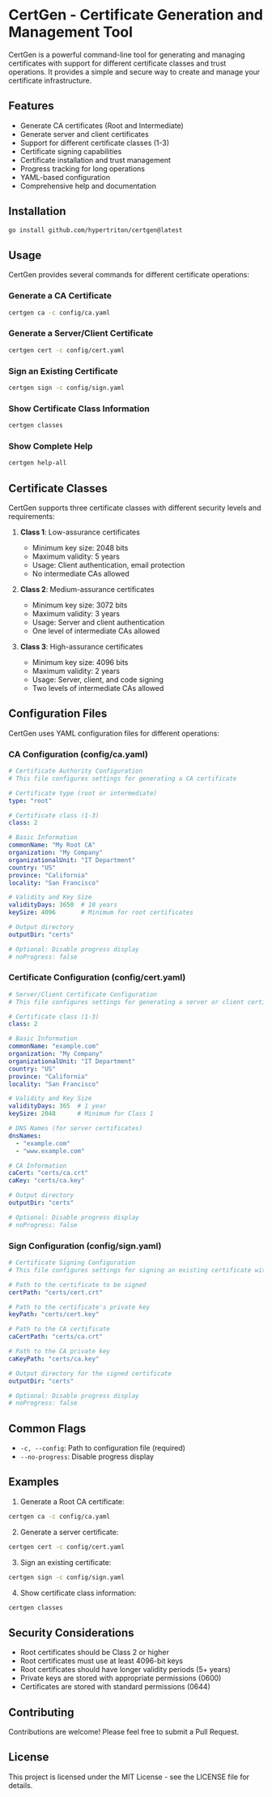 # CertGen - Certificate Generation and Management Tool

CertGen is a powerful command-line tool for generating and managing certificates with support for different certificate classes and trust operations. It provides a simple and secure way to create and manage your certificate infrastructure.

## Features

- Generate CA certificates (Root and Intermediate)
- Generate server and client certificates
- Support for different certificate classes (1-3)
- Certificate signing capabilities
- Certificate installation and trust management
- Progress tracking for long operations
- YAML-based configuration
- Comprehensive help and documentation

## Installation

```bash
go install github.com/hypertriton/certgen@latest
```

## Usage

CertGen provides several commands for different certificate operations:

### Generate a CA Certificate

```bash
certgen ca -c config/ca.yaml
```

### Generate a Server/Client Certificate

```bash
certgen cert -c config/cert.yaml
```

### Sign an Existing Certificate

```bash
certgen sign -c config/sign.yaml
```

### Show Certificate Class Information

```bash
certgen classes
```

### Show Complete Help

```bash
certgen help-all
```

## Certificate Classes

CertGen supports three certificate classes with different security levels and requirements:

1. **Class 1**: Low-assurance certificates
   - Minimum key size: 2048 bits
   - Maximum validity: 5 years
   - Usage: Client authentication, email protection
   - No intermediate CAs allowed

2. **Class 2**: Medium-assurance certificates
   - Minimum key size: 3072 bits
   - Maximum validity: 3 years
   - Usage: Server and client authentication
   - One level of intermediate CAs allowed

3. **Class 3**: High-assurance certificates
   - Minimum key size: 4096 bits
   - Maximum validity: 2 years
   - Usage: Server, client, and code signing
   - Two levels of intermediate CAs allowed

## Configuration Files

CertGen uses YAML configuration files for different operations:

### CA Configuration (config/ca.yaml)

```yaml
# Certificate Authority Configuration
# This file configures settings for generating a CA certificate

# Certificate type (root or intermediate)
type: "root"

# Certificate class (1-3)
class: 2

# Basic Information
commonName: "My Root CA"
organization: "My Company"
organizationalUnit: "IT Department"
country: "US"
province: "California"
locality: "San Francisco"

# Validity and Key Size
validityDays: 3650  # 10 years
keySize: 4096       # Minimum for root certificates

# Output directory
outputDir: "certs"

# Optional: Disable progress display
# noProgress: false
```

### Certificate Configuration (config/cert.yaml)

```yaml
# Server/Client Certificate Configuration
# This file configures settings for generating a server or client certificate

# Certificate class (1-3)
class: 2

# Basic Information
commonName: "example.com"
organization: "My Company"
organizationalUnit: "IT Department"
country: "US"
province: "California"
locality: "San Francisco"

# Validity and Key Size
validityDays: 365  # 1 year
keySize: 2048      # Minimum for Class 1

# DNS Names (for server certificates)
dnsNames:
  - "example.com"
  - "www.example.com"

# CA Information
caCert: "certs/ca.crt"
caKey: "certs/ca.key"

# Output directory
outputDir: "certs"

# Optional: Disable progress display
# noProgress: false
```

### Sign Configuration (config/sign.yaml)

```yaml
# Certificate Signing Configuration
# This file configures settings for signing an existing certificate with a CA

# Path to the certificate to be signed
certPath: "certs/cert.crt"

# Path to the certificate's private key
keyPath: "certs/cert.key"

# Path to the CA certificate
caCertPath: "certs/ca.crt"

# Path to the CA private key
caKeyPath: "certs/ca.key"

# Output directory for the signed certificate
outputDir: "certs"

# Optional: Disable progress display
# noProgress: false
```

## Common Flags

- `-c, --config`: Path to configuration file (required)
- `--no-progress`: Disable progress display

## Examples

1. Generate a Root CA certificate:
```bash
certgen ca -c config/ca.yaml
```

2. Generate a server certificate:
```bash
certgen cert -c config/cert.yaml
```

3. Sign an existing certificate:
```bash
certgen sign -c config/sign.yaml
```

4. Show certificate class information:
```bash
certgen classes
```

## Security Considerations

- Root certificates should be Class 2 or higher
- Root certificates must use at least 4096-bit keys
- Root certificates should have longer validity periods (5+ years)
- Private keys are stored with appropriate permissions (0600)
- Certificates are stored with standard permissions (0644)

## Contributing

Contributions are welcome! Please feel free to submit a Pull Request.

## License

This project is licensed under the MIT License - see the LICENSE file for details. 